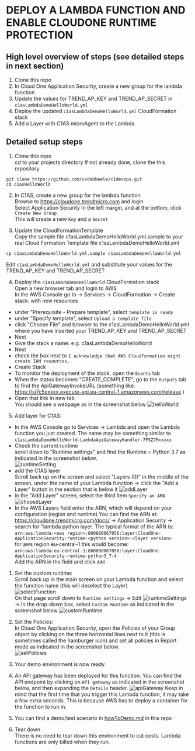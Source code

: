 # DEPLOY A LAMBDA FUNCTION AND ENABLE CLOUDONE RUNTIME PROTECTION

## High level overview of steps (see detailed steps in next section)
1. Clone this repo
2. In Cloud One Application Security, create a new group for the lambda function
3. Update the values for TREND_AP_KEY and TREND_AP_SECRET in `c1asLambdaDemoHelloWorld.yml`
4. Deploy the updated `c1asLambdaDemoHelloWorld.yml` CloudFormation stack 
5. Add a Layer with C1AS microAgent to the Lambda



## Detailed setup steps

1. Clone this repo  
cd to your projects directory
If not already done, clone the this repository
```shell
git clone https://github.com/cvdabbeele/c1devops.git
cd c1asHelloWorld
```

2. In C1AS, create a new group for the lambda function  
Browse to https://cloudone.trendmicro.com and login  
Select Application Security
In the left margin, and at the bottom, click `Create New Group`  
This will create a new `Key` and a `Secret`

3. Update the CloudFormationTemplate  
Copy the sample file c1asLambdaDemoHelloWorld.yml.sample to your real Cloud Formation Template file c1asLambdaDemoHelloWorld.yml  
```shell
cp c1asLambdaDemoHelloWorld.yml.sample c1asLambdaDemoHelloWorld.yml
```  
Edit `c1asLambdaDemoHelloWorld.yml` 
   and substitute your values for the TREND_AP_KEY and TREND_AP_SECRET 
   
4. Deploy the `c1asLambdaDemoHelloWorld` CloudFormation stack   
Open a new browser tab and login to AWS  
In the AWS Console go to -> Services -> CloudFormation -> Create stack: with new resources
- under "Prerequisite - Prepare template", select `template is ready`
- under "Specify template", select `Upload a template file`
- click "Choose File" and browser to the c1asLambdaDemoHelloWorld.yml where you have inserted your TREND_AP_KEY and TREND_AP_SECRET
- Next
- Give the stack a name: e.g. c1asLambdaDemoHelloWorld
- Next
- check the box next to `I acknowledge that AWS CloudFormation might create IAM resources.`
-  Create Stack
- To monitor the deployment of the stack, open the `Events` tab
- When the status becomes "CREATE_COMPLETE", go to the `Outputs` tab to find the ApiGatewayInvokeURL (something like:	https://sj7c5xxxxx.execute-api.eu-central-1.amazonaws.com/release ) 
- Open that link in new tab  
You should see a webpage as in the screenshot below
![helloWorld](images/helloWorld.png)

5. Add layer for C1AS:  
- In the AWS Console go to Services -> Lambda and open the Lambda function you just created.  The name may be something similar to `c1asLambdaDemoHelloWorld-LambdaApiGatewayHandler-7F5Z7Mxxxxx`
- Check the current runtime  
  scroll down to "Runtime settings" and find the Runtime = Python 3.7 as indicated in the screenshot below.  
  ![runtimeSetting](images/runtimeSettings.png)
- add the C1AS layer  
  Scroll back up on the screen and select "Layers (0)" in the middle of the screen, under the name of your Lambda function -> click the "Add a Layer" button in the section that is below it 
  ![addLayer](images/addLayer.png)  
- in the "Add Layer" screen, select the third item `Specify an ARN`  
  ![chooseLayer](images/chooseLayer.png)    
- In the AWS Layers field enter the ARN, which will depend on your configuration (region and runtime)  You can find the ARN at: https://cloudone.trendmicro.com/docs/  -> Application Security -> search for "lambda python layer.  The typical format of the ARN is:  
          `arn:aws:lambda:<aws region>:800880067056:layer:CloudOne-ApplicationSecurity-runtime-<python version>:<layer version>`   
   for aws region eu-central-1 this would become:   
          `arn:aws:lambda:eu-central-1:800880067056:layer:CloudOne-ApplicationSecurity-runtime-python3_7:4`  
   Add the ARN in the field and click `Add`  

1. Set the custom runtime:  
    Scroll back up in the main screen on your Lambda function and select the function name (this will deselect the Layer)   
    ![selectFunction](images/selectFunction.png)   
    On that page scroll down to `Runtime settings` -> Edit 
    ![runtimeSettings](images/runtimeSettings.png)  -> In the drop-down box, select `Custom Runtime` as indicated in the screenshot below
        ![customRuntime](images/customRuntime.png)  


7. Set the Policies:  
 In Cloud One Application Security, open the Policies of your Group object by clicking on the three horizontal lines next to it (this is sometimes called the hamburger icon) and set all policies in Report mode as indicated in the screenshot below.  
   ![setPolicies](images/setPolicies.png)  
 
8. Your demo environment is now ready
   
9.  An API gateway has been deployed for this function.  You can find the API endpoint by clicking on `API gateway` as indicated in the screenshot below, and then expanding the `Details` header.  ![apiGateway](images/apiGateway.png)  Keep in mind that the first time that you trigger this Lambda function, it may take a few extra seconds.  This is because AWS has to deploy a container for the function to run in.  
    
10. You can find a demo/test scenario in [howToDemo.md](howToDemo.md) in this repo
    
11. Tear down  
    There is no need to tear down this environment to cut costs.  Lambda functions are only billed when they run.
  








